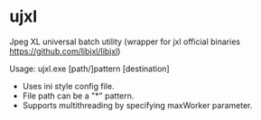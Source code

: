 # ujxl
Jpeg XL universal batch utility (wrapper for jxl official binaries https://github.com/libjxl/libjxl)

Usage: ujxl.exe [path/]pattern [destination]

* Uses ini style config file.
* File path can be a "*" pattern.
* Supports multithreading by specifying maxWorker parameter.
